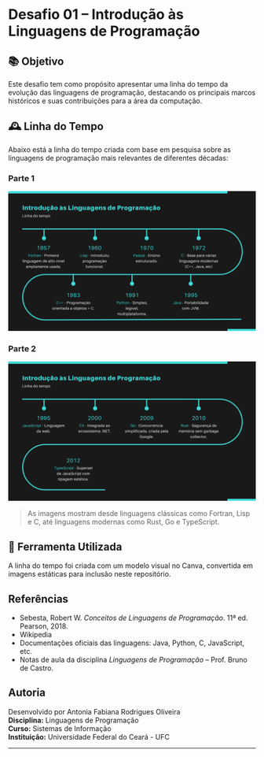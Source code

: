 # Desafio 01 – Introdução às Linguagens de Programação

## 📚 Objetivo

Este desafio tem como propósito apresentar uma linha do tempo da evolução das linguagens de programação, destacando os principais marcos históricos e suas contribuições para a área da computação.

## 🕰️ Linha do Tempo

Abaixo está a linha do tempo criada com base em pesquisa sobre as linguagens de programação mais relevantes de diferentes décadas:

### Parte 1

![Linha do Tempo - Parte 1](linha-do-tempo-1.png)

### Parte 2

![Linha do Tempo - Parte 2](linha-do-tempo-2.png)

> As imagens mostram desde linguagens clássicas como Fortran, Lisp e C, até linguagens modernas como Rust, Go e TypeScript.

## 🎨 Ferramenta Utilizada

A linha do tempo foi criada com um modelo visual no Canva, convertida em imagens estáticas para inclusão neste repositório.


## Referências

- Sebesta, Robert W. *Conceitos de Linguagens de Programação*. 11ª ed. Pearson, 2018.
- Wikipedia
- Documentações oficiais das linguagens: Java, Python, C, JavaScript, etc.
- Notas de aula da disciplina *Linguagens de Programação* – Prof. Bruno de Castro.


## Autoria

Desenvolvido por Antonia Fabiana Rodrigues Oliveira  
**Disciplina:** Linguagens de Programação  
**Curso:** Sistemas de Informação  
**Instituição:** Universidade Federal do Ceará - UFC

---